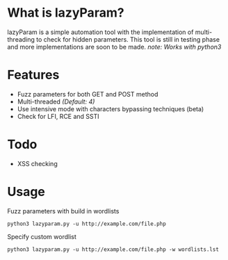 # What is lazyParam?
lazyParam is a simple automation tool with the implementation of multi-threading to check for hidden parameters. This tool is still in testing phase and more implementations are soon to be made. _note: Works with python3_

# Features

* Fuzz parameters for both GET and POST method
* Multi-threaded _(Default: 4)_
* Use intensive mode with characters bypassing techniques (beta)
* Check for LFI, RCE and SSTI 

# Todo

* XSS checking

# Usage

Fuzz parameters with build in wordlists
```
python3 lazyparam.py -u http://example.com/file.php
```

Specify custom wordlist
```
python3 lazyparam.py -u http://example.com/file.php -w wordlists.lst
```
